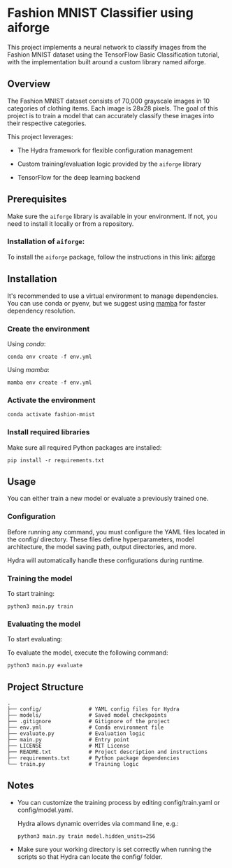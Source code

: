 # Fashion MNIST Classifier using aiforge

This project implements a neural network to classify images from the Fashion MNIST dataset using the TensorFlow Basic Classification tutorial, with the implementation built around a custom library named aiforge.

## Overview 
The Fashion MNIST dataset consists of 70,000 grayscale images in 10 categories of clothing items. Each image is 28x28 pixels. The goal of this project is to train a model that can accurately classify these images into their respective categories.

This project leverages:

* The Hydra framework for flexible configuration management

* Custom training/evaluation logic provided by the `aiforge` library

* TensorFlow for the deep learning backend


## Prerequisites
Make sure the `aiforge` library is available in your environment. If not, you need to install it locally or from a repository.

### Installation of `aiforge`:

To install the `aiforge` package, follow the instructions in this link: [aiforge](https://github.com/carlosky66/aiforge)

## Installation

It's recommended to use a virtual environment to manage dependencies. You can use conda or pyenv, but we suggest using [mamba](https://mamba.readthedocs.io/en/latest/installation/mamba-installation.html) for faster dependency resolution.

### Create the environment

Using *conda*:
```
conda env create -f env.yml
```

Using *mamba*:
```
mamba env create -f env.yml
```

### Activate the environment
```
conda activate fashion-mnist
```

### Install required libraries
Make sure all required Python packages are installed:

```
pip install -r requirements.txt
```


## Usage

You can either train a new model or evaluate a previously trained one.

### Configuration
Before running any command, you must configure the YAML files located in the config/ directory. These files define hyperparameters, model architecture, the model saving path, output directories, and more.

Hydra will automatically handle these configurations during runtime.

### Training the model

To start training:
```
python3 main.py train
```
### Evaluating the model

To start evaluating:

To evaluate the model, execute the following command:
```
python3 main.py evaluate
```

## Project Structure
```
.
├── config/               # YAML config files for Hydra
├── models/               # Saved model checkpoints
├── .gitignore            # Gitignore of the project
├── env.yml               # Conda environment file
├── evaluate.py           # Evaluation logic
├── main.py               # Entry point
├── LICENSE               # MIT License
├── README.txt            # Project description and instructions
├── requirements.txt      # Python package dependencies
└── train.py              # Training logic
```

## Notes

* You can customize the training process by editing config/train.yaml or config/model.yaml.

    Hydra allows dynamic overrides via command line, e.g.:
    ```
    python3 main.py train model.hidden_units=256
    ```

* Make sure your working directory is set correctly when running the scripts so that Hydra can locate the config/ folder.